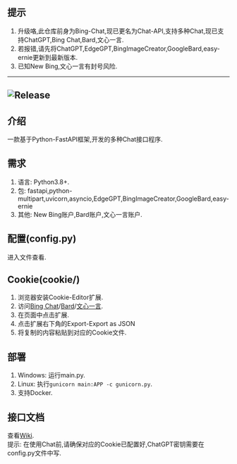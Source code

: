 ## 提示
1. 升级咯,此仓库前身为Bing-Chat,现已更名为Chat-API,支持多种Chat,现已支持ChatGPT,Bing Chat,Bard,文心一言.
2. 若报错,请先将ChatGPT,EdgeGPT,BingImageCreator,GoogleBard,easy-ernie更新到最新版本.
3. 已知New Bing,文心一言有封号风险.
---
![Release](https://img.shields.io/badge/Release-0.1.2-blue)
---
## 介绍
一款基于Python-FastAPI框架,开发的多种Chat接口程序.
## 需求
1. 语言: Python3.8+.
2. 包: fastapi,python-multipart,uvicorn,asyncio,EdgeGPT,BingImageCreator,GoogleBard,easy-ernie
3. 其他: New Bing账户,Bard账户,文心一言账户.
## 配置(config.py)
进入文件查看.
## Cookie(cookie/)
1. 浏览器安装Cookie-Editor扩展.
2. 访问[Bing Chat](https://www.bing.com/chat)/[Bard](https://bard.google.com)/[文心一言](https://yiyan.baidu.com).
3. 在页面中点击扩展.
4. 点击扩展右下角的Export-Export as JSON
5. 将复制的内容粘贴到对应的Cookie文件.
## 部署
1. Windows: 运行main.py.
2. Linux: 执行`gunicorn main:APP -c gunicorn.py`.
3. 支持Docker.
## 接口文档
查看[Wiki](https://github.com/XiaoXinYo/Chat-API/wiki).  
提示: 在使用Chat前,请确保对应的Cookie已配置好,ChatGPT密钥需要在config.py文件中写.